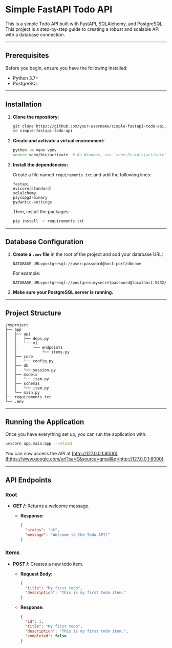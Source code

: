 # Simple FastAPI Todo API

This is a simple Todo API built with FastAPI, SQLAlchemy, and PostgreSQL. This project is a step-by-step guide to creating a robust and scalable API with a database connection.

-----

## Prerequisites

Before you begin, ensure you have the following installed:

  * Python 3.7+
  * PostgreSQL

-----

## Installation

1.  **Clone the repository:**

    ```bash
    git clone https://github.com/your-username/simple-fastapi-todo-api.git
    cd simple-fastapi-todo-api
    ```

2.  **Create and activate a virtual environment:**

    ```bash
    python -m venv venv
    source venv/bin/activate  # On Windows, use `venv\Scripts\activate`
    ```

3.  **Install the dependencies:**

    Create a file named `requirements.txt` and add the following lines:

    ```
    fastapi
    uvicorn[standard]
    sqlalchemy
    psycopg2-binary
    pydantic-settings
    ```

    Then, install the packages:

    ```bash
    pip install -r requirements.txt
    ```

-----

## Database Configuration

1.  **Create a `.env` file** in the root of the project and add your database URL:

    ```
    DATABASE_URL=postgresql://user:password@host:port/dbname
    ```

    For example:

    ```
    DATABASE_URL=postgresql://postgres:mysecretpassword@localhost:5432/tododb
    ```

2.  **Make sure your PostgreSQL server is running.**

-----

## Project Structure

```
/myproject
├── app
│   ├── api
│   │   ├── deps.py
│   │   └── v1
│   │       └── endpoints
│   │           └── items.py
│   ├── core
│   │   └── config.py
│   ├── db
│   │   └── session.py
│   ├── models
│   │   └── item.py
│   ├── schemas
│   │   └── item.py
│   └── main.py
├── requirements.txt
└── .env
```

-----

## Running the Application

Once you have everything set up, you can run the application with:

```bash
uvicorn app.main:app --reload
```

You can now access the API at [http://127.0.0.1:8000](https://www.google.com/url?sa=E&source=gmail&q=http://127.0.0.1:8000).

-----

## API Endpoints

### Root

  * **GET /**: Returns a welcome message.

      * **Response:**

        ```json
        {
          "status": "ok",
          "message": "Welcome to the Todo API!"
        }
        ```

### Items

  * **POST /**: Creates a new todo item.

      * **Request Body:**

        ```json
        {
          "title": "My first todo",
          "description": "This is my first todo item."
        }
        ```

      * **Response:**

        ```json
        {
          "id": 1,
          "title": "My first todo",
          "description": "This is my first todo item.",
          "completed": false
        }
        ```
